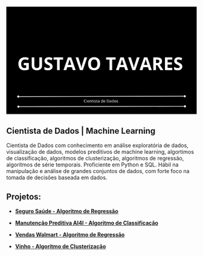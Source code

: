 <p align="center">
  <img src="CANVA1.jpg">
</p>

## Cientista de Dados | Machine Learning

Cientista de Dados com conhecimento em análise exploratória de dados, visualização de dados, modelos preditivos de machine learning, algortimos de classificação, algoritmos de clusterização, algoritmos de regressão, algoritmos de série temporais. Proficiente em Python e SQL. Hábil na manipulação e análise de grandes conjuntos de dados, com forte foco na tomada de decisões baseada em dados.

## Projetos:

* **[Seguro Saúde - Algoritmo de Regressão](https://github.com/gustavoptavares/Seguro-Saude)**

* **[Manutenção Preditiva AI4I - Algoritmo de Classificação](https://github.com/gustavoptavares/Manutencao-Preditiva-AI4I)**

* **[Vendas Walmart - Algoritmo de Regressão](https://github.com/gustavoptavares/Walmart-Vendas)**

* **[Vinho - Algoritmo de Clusterização](https://github.com/gustavoptavares/Vinho)**

